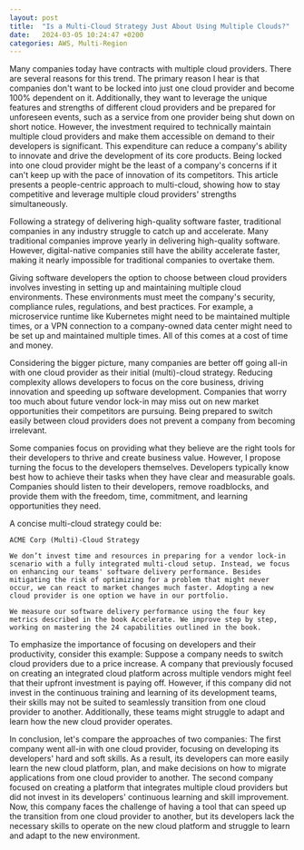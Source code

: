 ```yaml
---
layout: post
title:  "Is a Multi-Cloud Strategy Just About Using Multiple Clouds?"
date:   2024-03-05 10:24:47 +0200
categories: AWS, Multi-Region
---
```


Many companies today have contracts with multiple cloud providers. There are several reasons for this trend. The primary reason I hear is that companies don't want to be locked into just one cloud provider and become 100% dependent on it. Additionally, they want to leverage the unique features and strengths of different cloud providers and be prepared for unforeseen events, such as a service from one provider being shut down on short notice. However, the investment required to technically maintain multiple cloud providers and make them accessible on demand to their developers is significant. This expenditure can reduce a company's ability to innovate and drive the development of its core products. Being locked into one cloud provider might be the least of a company's concerns if it can't keep up with the pace of innovation of its competitors. This article presents a people-centric approach to multi-cloud, showing how to stay competitive and leverage multiple cloud providers' strengths simultaneously.

Following a strategy of delivering high-quality software faster, traditional companies in any industry struggle to catch up and accelerate. Many traditional companies improve yearly in delivering high-quality software. However, digital-native companies still have the ability accelerate faster, making it nearly impossible for traditional companies to overtake them. 

Giving software developers the option to choose between cloud providers involves investing in setting up and maintaining multiple cloud environments. These environments must meet the company's security, compliance rules, regulations, and best practices. For example, a microservice runtime like Kubernetes might need to be maintained multiple times, or a VPN connection to a company-owned data center might need to be set up and maintained multiple times. All of this comes at a cost of time and money.

Considering the bigger picture, many companies are better off going all-in with one cloud provider as their initial (multi)-cloud strategy. Reducing complexity allows developers to focus on the core business, driving innovation and speeding up software development. Companies that worry too much about future vendor lock-in may miss out on new market opportunities their competitors are pursuing. Being prepared to switch easily between cloud providers does not prevent a company from becoming irrelevant.

Some companies focus on providing what they believe are the right tools for their developers to thrive and create business value. However, I propose turning the focus to the developers themselves. Developers typically know best how to achieve their tasks when they have clear and measurable goals. Companies should listen to their developers, remove roadblocks, and provide them with the freedom, time, commitment, and learning opportunities they need.

A concise multi-cloud strategy could be:

    ACME Corp (Multi)-Cloud Strategy

    We don’t invest time and resources in preparing for a vendor lock-in scenario with a fully integrated multi-cloud setup. Instead, we focus on enhancing our teams' software delivery performance. Besides mitigating the risk of optimizing for a problem that might never occur, we can react to market changes much faster. Adopting a new cloud provider is one option we have in our portfolio.

    We measure our software delivery performance using the four key metrics described in the book Accelerate. We improve step by step, working on mastering the 24 capabilities outlined in the book.

To emphasize the importance of focusing on developers and their productivity, consider this example: Suppose a company needs to switch cloud providers due to a price increase. A company that previously focused on creating an integrated cloud platform across multiple vendors might feel that their upfront investment is paying off. However, if this company did not invest in the continuous training and learning of its development teams, their skills may not be suited to seamlessly transition from one cloud provider to another. Additionally, these teams might struggle to adapt and learn how the new cloud provider operates.

In conclusion, let's compare the approaches of two companies: The first company went all-in with one cloud provider, focusing on developing its developers' hard and soft skills. As a result, its developers can more easily learn the new cloud platform, plan, and make decisions on how to migrate applications from one cloud provider to another. The second company focused on creating a platform that integrates multiple cloud providers but did not invest in its developers' continuous learning and skill improvement. Now, this company faces the challenge of having a tool that can speed up the transition from one cloud provider to another, but its developers lack the necessary skills to operate on the new cloud platform and struggle to learn and adapt to the new environment.
